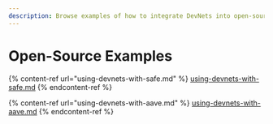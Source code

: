 ```yaml
---
description: Browse examples of how to integrate DevNets into open-source projects.
---
```


# Open-Source Examples

{% content-ref url="using-devnets-with-safe.md" %}
[using-devnets-with-safe.md](using-devnets-with-safe.md)
{% endcontent-ref %}

{% content-ref url="using-devnets-with-aave.md" %}
[using-devnets-with-aave.md](using-devnets-with-aave.md)
{% endcontent-ref %}
